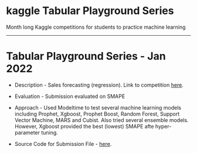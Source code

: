 # kaggle Tabular Playground Series

Month long Kaggle competitions for students to practice machine learning

-------------------------------------------------------------------------------------------------------------

# Tabular Playground Series - Jan 2022

* Description - Sales forecasting (regression). Link to competition [here](https://www.kaggle.com/c/tabular-playground-series-jan-2022/overview/description).

* Evaluation - Submission evaluated on SMAPE

* Approach - Used Modeltime to test several machine learning models including Prophet, Xgboost, Prophet Boost, Random Forest, Support Vector Machine, MARS and Cubist. Also tried several ensemble models. However, Xgboost provided the best (lowest) SMAPE afte hyper-parameter tuning.

* Source Code for Submission File - [here](https://github.com/LucasO21/kaggle/blob/main/Tabular-Playground-Series-Jan-2022/R/tps_jan_2022_main_script.R).
